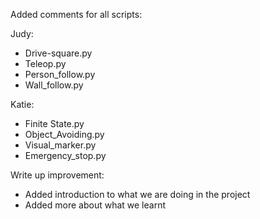 Added comments for all scripts:

Judy:
- Drive-square.py
- Teleop.py
- Person_follow.py
- Wall_follow.py

Katie:
- Finite State.py
- Object_Avoiding.py
- Visual_marker.py
- Emergency_stop.py

Write up improvement: 
- Added introduction to what we are doing in the project 
- Added more about what we learnt
